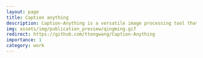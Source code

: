 ```yaml
---
layout: page
title: Caption anything
description: Caption-Anything is a versatile image processing tool that combines the capabilities of Segment Anything, Visual Captioning, and ChatGPT.
img: assets/img/publication_preview/qingming.gif
redirect: https://github.com/ttengwang/Caption-Anything
importance: 1
category: work
---
```

